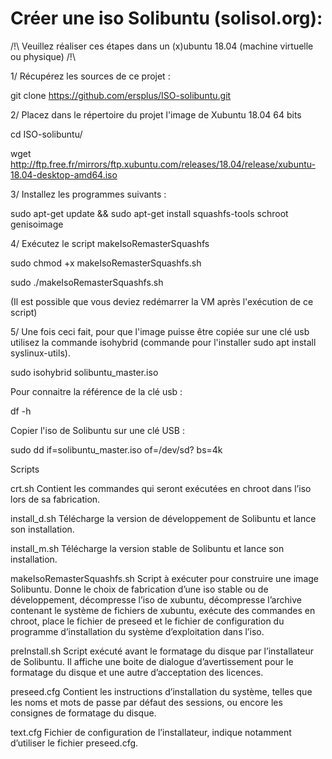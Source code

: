 # Créer une iso Solibuntu (solisol.org):

/!\ Veuillez réaliser ces étapes dans un (x)ubuntu 18.04 (machine virtuelle ou physique) /!\

1/ Récupérez les sources de ce projet :

git clone https://github.com/ersplus/ISO-solibuntu.git

2/ Placez dans le répertoire du projet l'image de Xubuntu 18.04 64 bits

cd ISO-solibuntu/

wget http://ftp.free.fr/mirrors/ftp.xubuntu.com/releases/18.04/release/xubuntu-18.04-desktop-amd64.iso

3/ Installez les programmes suivants :

sudo apt-get update && sudo apt-get install squashfs-tools schroot genisoimage

4/ Exécutez le script makeIsoRemasterSquashfs

sudo chmod +x makeIsoRemasterSquashfs.sh

sudo ./makeIsoRemasterSquashfs.sh

(Il est possible que vous deviez redémarrer la VM après l'exécution de ce script)

5/ Une fois ceci fait, pour que l'image puisse être copiée sur une clé usb utilisez la commande isohybrid (commande pour l'installer sudo apt install syslinux-utils).

sudo isohybrid solibuntu_master.iso

Pour connaitre la référence de la clé usb :

df -h

Copier l'iso de Solibuntu sur une clé USB :

sudo dd if=solibuntu_master.iso of=/dev/sd? bs=4k


Scripts 

crt.sh	Contient les commandes qui seront exécutées en chroot dans l’iso lors de sa fabrication.

install_d.sh	Télécharge la version de développement de Solibuntu et lance son installation.

install_m.sh	Télécharge la version stable de Solibuntu et lance son installation.

makeIsoRemasterSquashfs.sh	Script à exécuter pour construire une image Solibuntu.
Donne le choix de fabrication d’une iso stable ou de développement, décompresse l’iso de xubuntu, décompresse l’archive contenant le système de fichiers de xubuntu, exécute des commandes en chroot, place le fichier de preseed et le fichier de configuration du programme d’installation du système d’exploitation dans l’iso.

preInstall.sh	Script exécuté avant le formatage du disque par l’installateur de Solibuntu.
Il affiche une boite de dialogue d’avertissement pour le formatage du disque et une autre d’acceptation des licences.

preseed.cfg	Contient les instructions d’installation du système, telles que les noms et mots de passe par défaut des sessions, ou encore les consignes de formatage du disque.

text.cfg	Fichier de configuration de l’installateur, indique notamment d’utiliser le fichier preseed.cfg.
